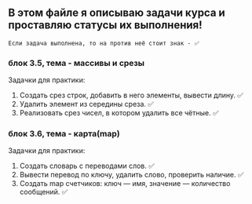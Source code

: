 ## В этом файле я описываю задачи курса и проставляю статусы их выполнения!

    Если задача выполнена, то на против неё стоит знак - ✅

### блок 3.5, тема - массивы и срезы


Задачки для практики:

1. Создать срез строк, добавить в него элементы, вывести длину. ✅
2. Удалить элемент из середины среза. ✅
3. Реализовать срез чисел, в котором удалить все чётные. ✅



### блок 3.6, тема - карта(map) 

Задачки для практики:

1. Создать словарь с переводами слов.  ✅
2. Вывести перевод по ключу, удалить слово, проверить наличие. ✅
3. Создать map счетчиков: ключ — имя, значение — количество сообщений. ✅

